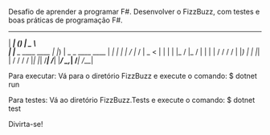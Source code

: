 Desafio de aprender a programar F#.
Desenvolver o FizzBuzz, com testes e boas práticas de programação F#.
  ______   _               ____                      
 |  ____| (_)             |  _ \                     
 | |__     _   ____  ____ | |_) |  _   _   ____  ____
 |  __|   | | |_  / |_  / |  _ <  | | | | |_  / |_  /
 | |      | |  / /   / /  | |_) | | |_| |  / /   / / 
 |_|      |_| /___| /___| |____/   \__,_| /___| /___|
                                                     

Para executar:
Vá para o diretório FizzBuzz e execute o comando:
$ dotnet run

Para testes:
Vá ao diretório FizzBuzz.Tests e execute o comando:
$ dotnet test

Divirta-se!
